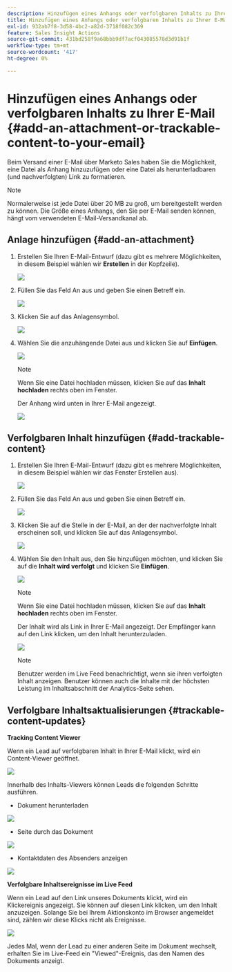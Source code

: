 ```yaml
---
description: Hinzufügen eines Anhangs oder verfolgbaren Inhalts zu Ihrer E-Mail - Marketo Docs - Produktdokumentation
title: Hinzufügen eines Anhangs oder verfolgbaren Inhalts zu Ihrer E-Mail
exl-id: 932ab7f8-3d58-4bc2-a82d-3718f082c369
feature: Sales Insight Actions
source-git-commit: 431bd258f9a68bbb9df7acf043085578d3d91b1f
workflow-type: tm+mt
source-wordcount: '417'
ht-degree: 0%

---
```


# Hinzufügen eines Anhangs oder verfolgbaren Inhalts zu Ihrer E-Mail {#add-an-attachment-or-trackable-content-to-your-email}

Beim Versand einer E-Mail über Marketo Sales haben Sie die Möglichkeit, eine Datei als Anhang hinzuzufügen oder eine Datei als herunterladbaren (und nachverfolgten) Link zu formatieren.

>[!NOTE]
>
>Normalerweise ist jede Datei über 20 MB zu groß, um bereitgestellt werden zu können. Die Größe eines Anhangs, den Sie per E-Mail senden können, hängt vom verwendeten E-Mail-Versandkanal ab.

## Anlage hinzufügen {#add-an-attachment}

1. Erstellen Sie Ihren E-Mail-Entwurf (dazu gibt es mehrere Möglichkeiten, in diesem Beispiel wählen wir **Erstellen** in der Kopfzeile).

   ![](assets/add-an-attachment-or-trackable-content-1.png)

1. Füllen Sie das Feld An aus und geben Sie einen Betreff ein.

   ![](assets/add-an-attachment-or-trackable-content-2.png)

1. Klicken Sie auf das Anlagensymbol.

   ![](assets/add-an-attachment-or-trackable-content-3.png)

1. Wählen Sie die anzuhängende Datei aus und klicken Sie auf **Einfügen**.

   ![](assets/add-an-attachment-or-trackable-content-4.png)

   >[!NOTE]
   >
   >Wenn Sie eine Datei hochladen müssen, klicken Sie auf das **Inhalt hochladen** rechts oben im Fenster.

   Der Anhang wird unten in Ihrer E-Mail angezeigt.

   ![](assets/add-an-attachment-or-trackable-content-5.png)

## Verfolgbaren Inhalt hinzufügen {#add-trackable-content}

1. Erstellen Sie Ihren E-Mail-Entwurf (dazu gibt es mehrere Möglichkeiten, in diesem Beispiel wählen wir das Fenster Erstellen aus).

   ![](assets/add-an-attachment-or-trackable-content-6.png)

1. Füllen Sie das Feld An aus und geben Sie einen Betreff ein.

   ![](assets/add-an-attachment-or-trackable-content-7.png)

1. Klicken Sie auf die Stelle in der E-Mail, an der der nachverfolgte Inhalt erscheinen soll, und klicken Sie auf das Anlagensymbol.

   ![](assets/add-an-attachment-or-trackable-content-8.png)

1. Wählen Sie den Inhalt aus, den Sie hinzufügen möchten, und klicken Sie auf die **Inhalt wird verfolgt** und klicken Sie **Einfügen**.

   ![](assets/add-an-attachment-or-trackable-content-9.png)

   >[!NOTE]
   >
   >Wenn Sie eine Datei hochladen müssen, klicken Sie auf das **Inhalt hochladen** rechts oben im Fenster.

   Der Inhalt wird als Link in Ihrer E-Mail angezeigt. Der Empfänger kann auf den Link klicken, um den Inhalt herunterzuladen.

   ![](assets/add-an-attachment-or-trackable-content-10.png)

   >[!NOTE]
   >
   >Benutzer werden im Live Feed benachrichtigt, wenn sie ihren verfolgten Inhalt anzeigen. Benutzer können auch die Inhalte mit der höchsten Leistung im Inhaltsabschnitt der Analytics-Seite sehen.

## Verfolgbare Inhaltsaktualisierungen {#trackable-content-updates}

**Tracking Content Viewer**

Wenn ein Lead auf verfolgbaren Inhalt in Ihrer E-Mail klickt, wird ein Content-Viewer geöffnet.

![](assets/add-an-attachment-or-trackable-content-11.png)

Innerhalb des Inhalts-Viewers können Leads die folgenden Schritte ausführen.

* Dokument herunterladen

![](assets/add-an-attachment-or-trackable-content-12.png)

* Seite durch das Dokument

![](assets/add-an-attachment-or-trackable-content-13.png)

* Kontaktdaten des Absenders anzeigen

![](assets/add-an-attachment-or-trackable-content-14.png)

**Verfolgbare Inhaltsereignisse im Live Feed**

Wenn ein Lead auf den Link unseres Dokuments klickt, wird ein Klickereignis angezeigt. Sie können auf diesen Link klicken, um den Inhalt anzuzeigen. Solange Sie bei Ihrem Aktionskonto im Browser angemeldet sind, zählen wir diese Klicks nicht als Ereignisse.

![](assets/add-an-attachment-or-trackable-content-15.png)

Jedes Mal, wenn der Lead zu einer anderen Seite im Dokument wechselt, erhalten Sie im Live-Feed ein &quot;Viewed&quot;-Ereignis, das den Namen des Dokuments anzeigt.
